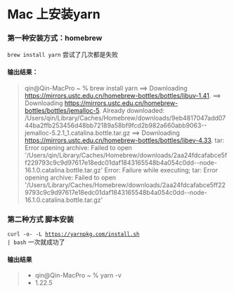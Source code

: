 # Mac 上安装yarn
### 第一种安装方式：homebrew
<code>brew install yarn</code> 尝试了几次都是失败

#### 输出结果：
> qin@Qin-MacPro ~ % brew install yarn
> ==> Downloading https://mirrors.ustc.edu.cn/homebrew-bottles/bottles/libuv-1.41.
> ==> Downloading https://mirrors.ustc.edu.cn/homebrew-bottles/bottles/jemalloc-5.
> Already downloaded: /Users/qin/Library/Caches/Homebrew/downloads/9eb4817047add0744ba2ffb253456d48bb72189a58bf9fcd2b982a660abb9063--jemalloc-5.2.1_1.catalina.bottle.tar.gz
> ==> Downloading https://mirrors.ustc.edu.cn/homebrew-bottles/bottles/libev-4.33.
> tar: Error opening archive: Failed to open '/Users/qin/Library/Caches/Homebrew/downloads/2aa24fdcafabce5ff229793c9c9d97617e18edc01daf1843165548b4a054c0dd--node-16.1.0.catalina.bottle.tar.gz'
> Error: Failure while executing; 
> tar: Error opening archive: Failed to open '/Users/Library/Caches/Homebrew/downloads/2aa24fdcafabce5ff229793c9c9d97617e18edc01daf1843165548b4a054c0dd--node-16.1.0.catalina.bottle.tar.gz'

### 第二种方式 脚本安装

<code>curl -o- -L https://yarnpkg.com/install.sh | bash</code>  一次就成功了

#### 输出结果
>+ qin@Qin-MacPro ~ % yarn -v
>+ 1.22.5

